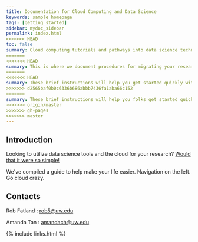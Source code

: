 ```yaml
---
title: Documentation for Cloud Computing and Data Science
keywords: sample homepage
tags: [getting_started]
sidebar: mydoc_sidebar
permalink: index.html
<<<<<<< HEAD
toc: false
summary: Cloud computing tutorials and pathways into data science technology - Developed for open use at the University of Washington.
=======
<<<<<<< HEAD
summary: This is where we document procedures for migrating your research to the cloud.
=======
<<<<<<< HEAD
summary: These brief instructions will help you get started quickly with the theme. The other topics in this help provide additional information and detail about working with other aspects of this theme and Jekyll.
>>>>>>> d2565baf0b0c6336b686abbb7436fa1aba66c152
=======
summary: These brief instructions will help you folks get started quickly with the theme. The other topics in this help provide additional information and detail about working with other aspects of this theme and Jekyll.
>>>>>>> origin/master
>>>>>>> gh-pages
>>>>>>> master
---
```


## Introduction

Looking to utilize data science tools and the cloud for your research? [Would that it were so simple!](https://www.youtube.com/watch?v=-rDw2YBUz6A) 

We've compiled a guide to help make your life easier. Navigation on the left. Go cloud crazy. 
 
## Contacts

Rob Fatland \: rob5@uw.edu

Amanda Tan \: amandach@uw.edu 

{% include links.html %}
